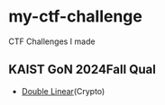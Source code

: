 # my-ctf-challenge
CTF Challenges I made

## KAIST GoN 2024Fall Qual

- [Double Linear](GoNQual24Fall/double-linear)(Crypto)